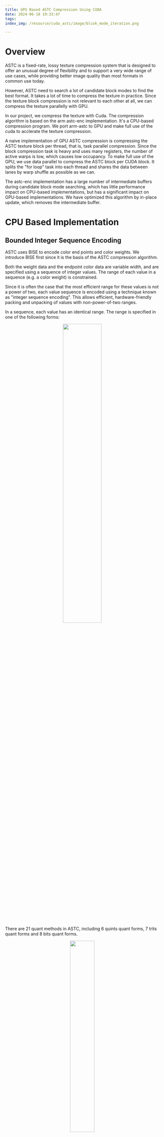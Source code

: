 ```yaml
---
title: GPU Based ASTC Compression Using CUDA
date: 2024-06-18 19:33:47
tags:
index_img: /resource/cuda_astc/image/blcok_mode_iteration.png

---
```

# Overview
ASTC is a fixed-rate, lossy texture compression system that is designed to offer an unusual degree of flexibility and to support a very wide range of use cases, while providing better image quality than most formats in common use today.

However, ASTC need to search a lot of candidate block modes to find the best format. It takes a lot of time to compress the texture in practice. Since the texture block compression is not relevant to each other at all, we can compress the texture parallelly with GPU.

In our project, we compress the texture with Cuda. The compression algorithm is based on the arm astc-enc implementation. It's a CPU-based compression program. We port arm-astc to GPU and make full use of the cuda to acclerate the texture compression.

A naive implementation of GPU ASTC compression is compressing the ASTC texture block per thread, that is, task parallel compression. Since the block compression task is heavy and uses many registers, the number of active warps is low, which causes low occupancy. To make full use of the GPU, we use data parallel to compress the ASTC block per CUDA block. It splits the "for loop" task into each thread and shares the data between lanes by warp shuffle as possible as we can.

The astc-enc implementation has a large number of intermediate buffers during candidate block mode searching, which has little performance impact on CPU-based implementations, but has a significant impact on GPU-based implementations. We have optimized this algorithm by in-place update, which removes the intermediate buffer.

# CPU Based Implementation

## Bounded Integer Sequence Encoding

ASTC uses BISE to encode color end points and color weights. We introduce BISE first since it is the basis of the ASTC compression algorithm.

Both the weight data and the endpoint color data are variable width, and are specified using a sequence of integer values. The range of each value in a sequence (e.g. a color weight) is constrained.

Since it is often the case that the most efficient range for these values is not a power of two, each value sequence is encoded using a technique known as "integer sequence encoding". This allows efficient, hardware-friendly packing and unpacking of values with non-power-of-two ranges.

In a sequence, each value has an identical range. The range is specified in one of the following forms:

<p align="center">
    <img src="/resource/cuda_astc/image/range_form.png" width="50%" height="50%">
</p>

There are 21 quant methods in ASTC, including 6 quints quant forms, 7 trits quant forms and 8 bits quant forms.

<p align="center">
    <img src="/resource/cuda_astc/image/range_table.png" width="40%" height="40%">
</p>

For example, assume we have 3 integer values: 30, 50 and 70. The minimum range of quant formats among these values is Quant_80. The binary formats of these values are: 001 1110(30), 011 0010(50) and 100 0110(70). The total bits size before quantization is 21 = 7 * 3.

The binary format of value 80 is 101 0000. We split it into two parts, the higher parts 101 and lower parts 0000. The possible values of the higher parts are from 000 to 101, whose total number is 5, so Quant 80 is a quints form.

The higher parts of 30, 50 and 70 are [001, 011, 100]. In the Quant 80 method, the total possible number is 5, so the number of possible combinations of [001, 011, 100] is 5x5x5 = 125. We can precompute these possible values into a table and use the 7 bit value to index the table. The result is a 2 bit saving for these integers.

Higher parts [001, 011, 100] equal to [1,3,4]. Using index [1][3][4] to search the below quints table, we get the compressed value:11, which is 1011 in binary format. The compressed result is [000 1011](higher parts),[1110],[0010],[0110](lower parts) with size 19.

<p align="center">
    <img src="/resource/cuda_astc/image/quints_table.png" width="60%" height="60%">
</p>


## Generate Block Mode
ASTC uses 10 bits to store block modes, which means it has 2^11(2048) kind of possible choices. Given an ASTC compression format, some block modes may be invalid. For example, ASTC 4x4 compression format will never use a block mode with 6x6 texel weights. So we search for valid block modes and store the results in a global block mode table. In order to reduce the computation cost of block mode search, arm-astc reordered the block modes so that the better block mode has a higher priority.

Search block mode from 000000000(0) to 1111111111(2048).
```cpp
for (unsigned int i = 0; i < 2048; i++)
{
    // ......
}
```

The Block Mode field specifies the width, height and depth of the grid of weights, what range of values they use, and whether dual weight planes are present.
 
For 2D blocks, the Block Mode field is laid out as follows:
<p align="center">
    <img src="/resource/cuda_astc/image/block_mode.png" width="65%" height="65%">
</p>

The **D** bit is set to indicate dual-plane mode.

The **A/B** bits indicate the block weight size.

The weight ranges are encoded using a 3 bit value **R(R0,R1 and R2)**, which is interpreted together with a precision bit **H**, as follows:
<p align="center">
    <img src="/resource/cuda_astc/image/weight_range.png" width="65%" height="65%">
</p>

Decode the R,H,D, weight sizes x and y from the bits.

```cpp
uint8_t R0 = (block_mode >> 4) & 1;
uint8_t H = (block_mode >> 9) & 1;
uint8_t D = (block_mode >> 10) & 1;
uint8_t A = (block_mode >> 5) & 0x3;

x_weights = xxxxxx;
y_weights = xxxxxx;
```

Skip the block mode if the qunat weight size is larger than the compression block size.

```cpp
if (!valid || (x_weights > x_texels) || (y_weights > y_texels))
{
	continue;
}
```
valid block mode:
<p align="center">
    <img src="/resource/cuda_astc/image/valid_block_mode.png" width="65%" height="65%">
</p>

## Compute Ideal Color And Weights

### Color Encoding

Each compressed block stores the end-point colors for a gradient, and an interpolation weight for each texel which defines the texel's location along that gradient. During decompression the color value for each texel is generated by interpolating between the two end-point colors, based on the per-texel weight.

We sum up the relative colors in the positive R, G, and B directions and calculate the sum of direction lengths.

<p align="center">
    <img src="/resource/cuda_astc/image/color_gradient.png" width="65%" height="65%">
</p>

### Endpoints Computation

Compute the mean color value and the main color direction first. There are many main direction calculation method. We use max accumulation pixel direction as the main direction, which is the same as the arm-astc implementation. We sum up the relative colors in the positive R, G, and B directions and calculate the sum of direction lengths.

```cpp
	float4 sum_xp(0.0);
	float4 sum_yp(0.0);
	float4 sum_zp(0.0);
	float4 sum_wp(0.0);

	for (unsigned int i = 0; i < blk.texel_count; i++)
	{
		float4 texel_datum = make_float4(blk.data_r[i], blk.data_g[i], blk.data_b[i], blk.data_a[i]);
		texel_datum = texel_datum - blk.data_mean;

		sum_xp += (texel_datum.x > 0) ? texel_datum : make_float4(0);
		sum_yp += (texel_datum.y > 0) ? texel_datum : make_float4(0);
		sum_zp += (texel_datum.z > 0) ? texel_datum : make_float4(0);
		sum_wp += (texel_datum.w > 0) ? texel_datum : make_float4(0);
	}

	float prod_xp = dot(sum_xp, sum_xp);
	float prod_yp = dot(sum_yp, sum_yp);
	float prod_zp = dot(sum_zp, sum_zp);
	float prod_wp = dot(sum_wp, sum_wp);
```

Use the maximum sum direction as the main direction

```cpp
	float4 best_vector = sum_xp;
	float best_sum = prod_xp;

	if (prod_yp > best_sum)
	{
		best_vector = sum_yp;
		best_sum = prod_yp;
	}

	if (prod_zp > best_sum)
	{
		best_vector = sum_zp;
		best_sum = prod_zp;
	}

	if (prod_wp > best_sum)
	{
		best_vector = sum_wp;
		best_sum = prod_wp;
	}

	dir = best_vector;
```

### Interpolation Weight Computation

Project the color into the main direction for each texel and find the minimum and maximum projected value by the way.

```cpp
line4 line{ blk.data_mean, length_dir < 1e-10 ? normalize(make_float4(1.0)) : normalize(dir) };

for (unsigned int j = 0; j < blk.texel_count; j++)
{
	float4 point(blk.data_r[j], blk.data_g[j], blk.data_b[j], blk.data_a[j]);
	float param = dot(point - line.a, line.b);

	ei.weights[j] = param;

	lowparam = fmin(param, lowparam);
	highparam = fmax(param, highparam);
}
```
Calculate the end points based on the min/max projected color.

```cpp
ei.ep.endpt0 = line.a + line.b * lowparam;
ei.ep.endpt1 = line.a + line.b * highparam;
```

Normalize the weight range into 0 to 1:
```cpp
float length = highparam - lowparam;
float scale = 1.0f / length;

for (unsigned int j = 0; j < blk.texel_count; j++)
{
	float idx = (ei.weights[j] - lowparam) * scale;
	idx = clamp(idx, 0.0, 1.0);
	ei.weights[j] = idx;
}
```

before color projection:
<p align="center">
    <img src="/resource/cuda_astc/image/before_color_projection.png" width="30%" height="30%">
</p>

after color projection:
<p align="center">
    <img src="/resource/cuda_astc/image/after_color_projection.png" width="30%" height="30%">
</p>

## Compute Weight Quant Error

Compute the quant errors for each candidate block mode. Get the Quant method from the block mode and quantize the weights. After that, unquant the result by look up the precomputed quant map table. It should be noticed that the maximum color weight Quant method is Quant 32 and the maximum color end points Quant method is Quant 256.

<p align="center">
    <img src="/resource/cuda_astc/image/weight_quant_error.png" width="60%" height="60%">
</p>

Accumulate the weight quantization error for the texel weights in the block.

```cpp
float error_summa = 0;
for (unsigned int i = 0; i < bsd.texel_count; i++)
{
	// Load the weight set directly, without interpolation
	float current_values = weight_quant_uvalue[i];

	// Compute the error between the computed value and the ideal weight
	float actual_values = eai.weights[i];
	float diff = current_values - actual_values;

	float error = diff * diff;
	error_summa += error;
}
return error_summa;
```
weights quant error result:
<p align="center">
    <img src="/resource/cuda_astc/image/weight_quant_error_result.png" width="60%" height="60%">
</p>

## Compute Endpoint Quant Error

The next step is to search for the best K candidate end point format as we have the quant error of each block mode.

### CEM

CEM is the color endpoint mode field, which determines how the Color Endpoint Data is encoded. Here is the CEM layout for single-partition block layout:

<p align="center">
    <img src="/resource/cuda_astc/image/cem_layout.png" width="60%" height="60%">
</p>

In single-partition mode, the Color Endpoint Mode (CEM) field stores one of 16 possible values. Each of these specifies how many raw data values are encoded, and how to convert these raw values into two RGBA color endpoints. They can be summarized as follows:

<p align="center">
    <img src="/resource/cuda_astc/image/16cems.png" width="60%" height="60%">
</p>

ASTC has 16 color end point modes. To store the end points, Modes 0 to 3 use two integers, Modes 4 to 7 use four integers, Modes 7 to 11 use six integers, and Modes 12 to 15 use eight integers. In our implementation, we only support six modes: mode 0, mode 4, mode 6, mode 8, mode 10 and mode 12.

Decode the different LDR endpoint modes as follows:

1.Mode 0  LDR Luminance, direct:
```cpp
e0=(v0,v0,v0,0xFF); 
e1=(v1,v1,v1,0xFF);
```

2.Mode 4  LDR Luminance+Alpha,direct:
```cpp
e0=(v0,v0,v0,v2);
e1=(v1,v1,v1,v3);
```

3.Mode 6  LDR RGB, base+scale
```cpp
e0=(v0*v3>>8,v1*v3>>8,v2*v3>>8, 0xFF);
e1=(v0,v1,v2,0xFF);
```

4.Mode 8  LDR RGB, Direct
```cpp
s0= v0+v2+v4; 
s1= v1+v3+v5;
if (s1>=s0)
{
	e0=(v0,v2,v4,0xFF);
    e1=(v1,v3,v5,0xFF); 
}
else 
{ 
	e0=blue_contract(v1,v3,v5,0xFF);
    e1=blue_contract(v0,v2,v4,0xFF); 
}
```
5.Mode 10 LDR RGB, base+scale plus two A
```cpp
e0=(v0*v3>>8,v1*v3>>8,v2*v3>>8, v4);
e1=(v0,v1,v2, v5)
```

6.Mode 12 LDR RGBA, direct
```cpp
s0= v0+v2+v4; s1= v1+v3+v5;
if (s1>=s0)
{
	e0=(v0,v2,v4,v6);
    e1=(v1,v3,v5,v7); 
}
else 
{
	e0=blue_contract(v1,v3,v5,v7);
    e1=blue_contract(v0,v2,v4,v6); 
}
```
Then, we estimate the error of each end point mode. Color end point modes can be classified into 3 types: luminance representation, scale representation and RGB representation. In astc-enc, the error estimation of luminance representation is the sum of the distances to vector normalize(lumi,lumin,lumin) = float3(0.57,0.57,0.57). Scale representation error estimation is the sum of the distance to vector normalize(EndPointA + EndPointB).
```cpp
	samec_rgb_lines.a = make_float4(0);
	samec_rgb_lines.b = normalize_safe(avg);

	float val = 0.577350258827209473f;
	luminance_plines.amod = make_float4(0);
	luminance_plines.bs = make_float4(val, val, val, 0.0f);
```
Calculate and accumulate the scale and luminance error of each texel:
```cpp
// Compute same chroma error - no "amod", its always zero
param = data_r * samec_bs0+ data_g * samec_bs1 + data_b * samec_bs2;

dist0 = (param * samec_bs0) - data_r;
dist1 = (param * samec_bs1) - data_g;
dist2 = (param * samec_bs2) - data_b;

error = dist0 * dist0 + dist1 * dist1 + dist2 * dist2;

samec_err += error;

// Compute luma error - no "amod", its always zero
param = data_r * l_bs0 + data_g * l_bs1 + data_b * l_bs2;

dist0 = (param * l_bs0) - data_r;
dist1 = (param * l_bs1) - data_g;
dist2 = (param * l_bs2) - data_b;

error = dist0 * dist0 + dist1 * dist1 + dist2 * dist2;

l_err += error;
```

The endpoint encoding uses 21 quant levels and 4 kinds of integer numbers, resulting in a total candidate format count of 21 * 4. For each quant level, we choose the endpoint format for each kind of integer number.

The error estimation contains six parts: baseline quant error, base quant error RGB, base quant error RGBA, scale error, luminance error, drop alpha error.

1.Baseline quant error is precomputed in a look up table and indexed by quant level.
```cpp
__constant__ float baseline_quant_error[21 - QUANT_6]{
	(65536.0f * 65536.0f / 18.0f) / (5 * 5),
	(65536.0f * 65536.0f / 18.0f) / (7 * 7),
	(65536.0f * 65536.0f / 18.0f) / (9 * 9),
	(65536.0f * 65536.0f / 18.0f) / (11 * 11),
	(65536.0f * 65536.0f / 18.0f) / (15 * 15),
	(65536.0f * 65536.0f / 18.0f) / (19 * 19),
	(65536.0f * 65536.0f / 18.0f) / (23 * 23),
	(65536.0f * 65536.0f / 18.0f) / (31 * 31),
	(65536.0f * 65536.0f / 18.0f) / (39 * 39),
	(65536.0f * 65536.0f / 18.0f) / (47 * 47),
	(65536.0f * 65536.0f / 18.0f) / (63 * 63),
	(65536.0f * 65536.0f / 18.0f) / (79 * 79),
	(65536.0f * 65536.0f / 18.0f) / (95 * 95),
	(65536.0f * 65536.0f / 18.0f) / (127 * 127),
	(65536.0f * 65536.0f / 18.0f) / (159 * 159),
	(65536.0f * 65536.0f / 18.0f) / (191 * 191),
	(65536.0f * 65536.0f / 18.0f) / (255 * 255)
};
```
2.In our implementation, the base quant error of each channel is the same.  In astc-enc, the error of each channel can be adjusted by the user.

```cpp
float base_quant_error_rgb = 3 * blk.texel_count;
float base_quant_error_a = 1 * blk.texel_count;
float base_quant_error_rgba = base_quant_error_rgb + base_quant_error_a;
```
3.Scale error, luminance error and drop alpha error are computed in the previous step.

4.The final error for each endpoint format is the combination of the above errors.

Take the example of computing the error for the endpoint format encoded by 4 integers using the quant method 7.

The error of mode <RGB base + scale> calculation formula is as follows:
rgbs_alpha_error = base quant error **rgba** * baseline quant error of quant method 7 + **rgb scale** error

The error of mode <RGB direct> calculation formula:
full_ldr_rgb_error = base quant error **rgb** * baseline quant error of quant method 7 + **alpha drop** error

Select the format with the minimum error:
```cpp
if (rgbs_alpha_error < full_ldr_rgb_error)
{
	best_error[i][2] = rgbs_alpha_error;
	format_of_choice[i][2] = FMT_RGB_SCALE_ALPHA;
}
else
{
	best_error[i][2] = full_ldr_rgb_error;
	format_of_choice[i][2] = FMT_RGB;
}
```
<p align="center">
    <img src="/resource/cuda_astc/image/cem_select.png" width="60%" height="60%">
</p>

### Find The Best Endpoint Quantization Format
Search for all possible combinations of qunat level and color endpoint mode. We can obtain the available number of weight bits from the given block mode.  Given the number of available bits and the number of integer, we want to choose the quant level as high as possible to minimize the quantization error. It can be precomputed in a lookup table offline:

<p align="center">
    <img src="/resource/cuda_astc/image/quant_mode_table.png" width="60%" height="60%">
</p>

The best quant level can be directly accessed from the lookup table at runtime:
```cpp
int quant_level = quant_mode_table[integer_count][bits_available];
```
Store the best number of integers that has the minimum error given a block mode.
```cpp
for (int integer_count = 1; integer_count <= 4; integer_count++)
{
	int quant_level = quant_mode_table[integer_count][bits_available];

	float integer_count_error = best_combined_error[quant_level][integer_count - 1];
	if (integer_count_error < best_integer_count_error)
	{
		best_integer_count_error = integer_count_error;
		best_integer_count = integer_count - 1;
	}
}
```
best color endpoint quant format:
<p align="center">
    <img src="/resource/cuda_astc/image/bast_color_endpoint_quant_format.png" width="75%" height="75%">
</p>

## Find The Candidate Block Mode
The block mode total error is the sum of the errors that quantify the block texels weights and color endpoint.
```cpp
for (unsigned int i = start_block_mode; i < end_block_mode; i++)
{
	float total_error = error_of_best + qwt_errors[i];
	errors_of_best_combination[i] = total_error;
}
```
We only compute the rough estimation error up to the current step. The next step is to compute the exact error given a block mode. We need to compress and quantify the block texels for each block mode. Since it is an expensive process, we choose four candidate block modes based on the block mode estimation error.

For each candidate block mode search iteration, find the block mode with the minimum error combining weight quant error and endpoint quant error, record the candidate block mode index:
```cpp
for (unsigned int i = 0; i < 4; i++)
{
	int best_error_index(-1);
	float best_ep_error(ERROR_CALC_DEFAULT);

	for (unsigned int j = start_block_mode; j < end_block_mode; j++)
	{
		float err = errors_of_best_combination[j];
		bool is_better = err < best_ep_error;
		best_ep_error = is_better ? err : best_ep_error;
		best_error_index = is_better ? j : best_error_index;
	}

	best_error_weights[i] = best_error_index;
	errors_of_best_combination[best_error_index] = ERROR_CALC_DEFAULT;
}
```

<p align="center">
    <img src="/resource/cuda_astc/image/candidate_block_mode.png" width="80%" height="80%">
</p>

## Find The Actually Best Mode
Iterate over the 4 candidate block modes to find which one is actually best by quantifying the block and computing the error after unquantifying.

### RGB Scale Format Quantification
As we quantize and decimate weights the optimal endpoint colors may change slightly, so we must recompute the ideal colors for a specific weight set.

RGB scale format contains two parts: the base endpoint and the scale factor.

```cpp
e0=(v0*v3>>8,v1*v3>>8,v2*v3>>8, 0xFF);
e1=(v0,v1,v2,0xFF);
```
Compute the scale direction by normalizing the mean color and projecting the block texels to the scale direction. In addition, recording the min/max scale factor.

<p align="center">
    <img src="/resource/cuda_astc/image/rgb_scale.png" width="50%" height="50%">
</p>

Compute the base color and scale factor based on the scale direction and scale maximum factor.

```cpp
float scalediv = scale_min / max(scale_max, 1e-10f);
scalediv = clamp(scalediv,0.0,1.0);

float4 sds = scale_dir * scale_max;
rgbs_vectors = make_float4(sds.x, sds.y, sds.z, scalediv);
```

### Quantify Endpoints

Endpoint quantification is the same as interpolation weight quantification. There are only 17 possible quant levels and 255 possible values for each color channel. Therefore, the results can be stored in a precomputed table.
<p align="center">
    <img src="/resource/cuda_astc/image/color_quant_table.png" width="70%" height="70%">
</p>

### Error Metric

Given a candidate block mode, interpolate the texel color using quantized color endpoints and quantized weights. Compute the color difference and estimate the error using the squared error metric.

```cpp
for (unsigned int i = 0; i < texel_count; i++)
{
	// quantized weight * quantized endpoint

	float color_error_r = fmin(abs(color_orig_r - color_r), float(1e15f));
	float color_error_g = fmin(abs(color_orig_g - color_g), float(1e15f));
	float color_error_b = fmin(abs(color_orig_b - color_b), float(1e15f));
	float color_error_a = fmin(abs(color_orig_a - color_a), float(1e15f));

	// Compute squared error metric
	color_error_r = color_error_r * color_error_r;
	color_error_g = color_error_g * color_error_g;
	color_error_b = color_error_b * color_error_b;
	color_error_a = color_error_a * color_error_a;

	float metric = color_error_r + color_error_g + color_error_b + color_error_a;

	summa += metric;
}
```
Find the block mode with the minimum block error.

```cpp
if (errorval < best_errorval_in_scb)
{
	best_errorval_in_scb = errorval;
	workscb.errorval = errorval;
	scb = workscb;
}
```
## Block Encode

Having found the best block mode with the minimum error, we can finally encode the block.

Below is a layout of the ASTC block. It contains the following parts in order: texel weight data, color endpoint data, color endpoint mode, extra data and block mode data.

<p align="center">
    <img src="/resource/cuda_astc/image/astc_block_mode_layout.png" width="85%" height="85%">
</p>

For texel weight, we scale the value based on the quant level of the best block mode. In order to improve the decoding efficiency, ASTC scrambles the order of the decoded values relative to the encoded values, which means that it must be compensated for in the encoder using a table.

```cpp
	uint8_t weights[64];
	for (int i = 0; i < weight_count; i++)
	{
		float uqw = static_cast<float>(scb.weights[i]);
		float qw = (uqw / 64.0f) * (weight_quant_levels - 1.0f);
		int qwi = static_cast<int>(qw + 0.5f);
		weights[i] = qat.scramble_map[qwi];
	}
```

>Once unpacked, the values must be unquantized from their storage range, returning them to a standard range of 0- 255.
>For bit-only representations, this is simple bit replication from the most significant bit of the value.
>For trit or quint-based representations, this involves a set of bit manipulations and adjustments to avoid the expense of full-width multipliers. This procedure ensures correct scaling, but scrambles the order of the decoded values relative to the encoded values. This must be compensated for using a table in the encoder.

The scramble map table is precomputed:

<p align="center">
    <img src="/resource/cuda_astc/image/scramble_table.png" width="65%" height="65%">
</p>

Next, encode the integer sequence based on the Quant method. Assume that we encode the integer sequence using the Quant_80 method. Quant_80 method quantifies the integer sequence in quints form. Since 5^3 is 125, it is possible to pack three quints into 7 bits (which has 128 possible values), so a quint can be encoded as 2.33 bits. 

We split the integer into higher and lower parts and pack three integers' higher parts into seven bits. The result is precomputed and stored in a lookup table.

```cpp
unsigned int i2 = input_data[i + 2] >> bits;
unsigned int i1 = input_data[i + 1] >> bits;
unsigned int i0 = input_data[i + 0] >> bits;

uint8_t T = integer_of_quints[i2][i1][i0];
```

Then, pack the result with the lower part of the integer.

```cpp
			// Element 0
			pack = (input_data[i++] & mask) | (((T >> 0) & 0x7) << bits);
			write_bits(pack, bits + 3, bit_offset, output_data);
			bit_offset += bits + 3;

			// Element 1
			pack = (input_data[i++] & mask) | (((T >> 3) & 0x3) << bits);
			write_bits(pack, bits + 2, bit_offset, output_data);
			bit_offset += bits + 2;

			// Element 2
			pack = (input_data[i++] & mask) | (((T >> 5) & 0x3) << bits);
			write_bits(pack, bits + 2, bit_offset, output_data);
			bit_offset += bits + 2;
```
The color endpoint packing is the same as the texel weight packing.



# GPU Based Implementation

There are two ways to accelerate ASTC block compression: task parallel and data parallel. The task parallel is compressing the texture block per thread.  The task parallel for ASTC block compression is heavy and uses many registers. This means that the number of active warps is low and we have low occupancy. Therefore, we can't make full use of GPU for task parallel.  

For data parallel, we compress the ASTC block per cuda block. The GPU-based implementation references the CPU implementation. It splits the "for loop" task into each thread and shares the data between lanes by warp shuffle as possible as we can. For those data that can't be efficiently shared by warp shuffle, we use shared memory to exchange the data.

## Compute Endpoints

The first step is computing the best projection direction for the current block. Before this step, we load the image pixel data per thread and compute the mean pixel data by warp reduce sum operation. Then we broadcast the mean data to the whole warp.

Since the ASTC format 4x4 only has 16 texels to compress and the warp size on N-card is 32, we should mask the lanes used for block texels loading and sum operation.
```cpp
unsigned mask = __ballot_sync(0xFFFFFFFFu, tid < BLOCK_MAX_TEXELS);
```

We use the max accumulation direction method to compute the best direction, which is the same as the CPU-based implementation. Each lane computes the offset direction relative to the mean block color. Then, we perform warp reduce to compute the sum of the offsets in the xyz direction.

<p align="center">
    <img src="/resource/cuda_astc/image/compute_avgs_and_dirs_3_comp_cuda.png" width="65%" height="65%">
</p>

If the lane ID is 0, compute and normalize the best direction based on the length of the sum of offsets in each direction.

```cpp
__inline__ __device__ float3 compute_avgs_and_dirs_3_comp(float3 datav,float3 data_mean, uint32_t lane_id, unsigned mask)
{
	float3 safe_dir;
	float3 texel_datum = datav - data_mean;

	float3 valid_sum_xp = (texel_datum.x > 0 ? texel_datum : float3(0, 0, 0));
	float3 valid_sum_yp = (texel_datum.y > 0 ? texel_datum : float3(0, 0, 0));
	float3 valid_sum_zp = (texel_datum.z > 0 ? texel_datum : float3(0, 0, 0));

	float3 sum_xp = warp_reduce_vec_sum(mask, valid_sum_xp);
	float3 sum_yp = warp_reduce_vec_sum(mask, valid_sum_yp);
	float3 sum_zp = warp_reduce_vec_sum(mask, valid_sum_zp);

	if (lane_id == 0)
	{
		float prod_xp = dot(sum_xp, sum_xp);
		float prod_yp = dot(sum_yp, sum_yp);
		float prod_zp = dot(sum_zp, sum_zp);

		float3 best_vector = sum_xp;
		float best_sum = prod_xp;

		if (prod_yp > best_sum)
		{
			best_vector = sum_yp;
			best_sum = prod_yp;
		}

		if (prod_zp > best_sum)
		{
			best_vector = sum_zp;
			best_sum = prod_zp;
		}

		if ((best_vector.x + best_vector.y + best_vector.z) < 0.0f)
		{
			best_vector = -best_vector;
		}

		float length_dir = length(best_vector);
		safe_dir = (length_dir < 1e-10) ? normalize(make_float3(1.0)) : normalize(best_vector);
	}
	return safe_dir;
}
```
Compute the interpolation weight for each block texels. First, broadcast the best direction to the whole warp and project the texel data to the best direction. Then, use __shfl_xor_sync to compute the min/max value. With the min/max value, we can compute the scaled weight and store the result in shared memory.

<p align="center">
    <img src="/resource/cuda_astc/image/compute_ideal_colors_and_weights_4_comp.png" width="65%" height="65%">
</p>

## Find The Candidate Block Mode

Our algorithm is based on the arm astc-enc implementation. However, we can't port the astc-enc to Cuda directly. The astc-enc implementation has a large number of intermediate buffers during candidate block mode searching, which has little performance impact on CPU-based implementations, but has a significant impact on GPU-based implementations.

Here is a brief introduction to how astc-enc finds the candidate block mode:

1.Compute the quant error for each block mode and store the result and quant bits used in an intermediate buffer with the size of 2048 * (float + uint8)

2.For each block mode, compute the best combination with the candidate color quant format. This step has 3 intermediate buffers: best combination error buffer with the size of 2048xfloat, best color quant level buffer with the size of 2048xuint8, best endpoint format with the size of 2048xuint. 

3.Choose 4 best candidate block mode and compute the more accurate error.

4.Compress the block using the best block mode

A lot of memory is wasted on the intermediate buffer. We have optimized this algorithm by in-place update, which removes the usage of the intermediate buffer:

1.Maintain a buffer recording the 4 candidate quant formats. 

2.Iterate the block mode, compute the interpolation weight quant error, the best combination with the color quant format.

3.Compare with the candidate quant format stored in the step 1. Replace the candidate mode that has a larger error to current quant format.

4.Other steps are the same as the astc-enc implementation.

### Prepare

Before iterating 2048 candidate block modes, we need to prepare some infomation used in block quant error computation.

The first one is the color endpoint format error for scale-based color endpoints or luminance-based color endpoints. We compute the errors for each block pixel and sum up the error by warp reduction. Then store the results in shared memory.

```cpp
	// Luminance always goes though zero, so this is simpler than the others
	float val = 0.577350258827209473f;
	luminance_plines.amod = make_float3(0);
	luminance_plines.bs = make_float3(val, val, val);

	// Compute uncorrelated error
	float param = dot(datav, uncor_rgb_plines.bs);
	float3 dist = (uncor_rgb_plines.amod + param * uncor_rgb_plines.bs) - datav;
	float uncor_err = dot(dist, dist);

	// Compute same chroma error - no "amod", its always zero
	param = dot(datav, samec_rgb_plines.bs);
	dist = param * samec_rgb_plines.bs - datav;
	float samec_err = dot(dist, dist);

	// Compute luma error - no "amod", its always zero
	param = dot(datav, luminance_plines.bs);
	dist = param * luminance_plines.bs - datav;
	float l_err = dot(dist, dist);

	if (tid == 0)
	{
		shared_data_mean = data_mean;
		shared_scale_dir = samec_rgb_lines.b;
	}

	__syncwarp(mask);

	float sum_uncor_err = warp_reduce_sum(mask, uncor_err);
	float sum_samec_err = warp_reduce_sum(mask, samec_err);
	float sum_l_err = warp_reduce_sum(mask, l_err);

	if (lane_id == 0)
	{
		shared_rgb_scale_error = (sum_samec_err - sum_uncor_err) * 0.7f;// empirical
		shared_luminance_error = (sum_l_err - sum_uncor_err) * 3.0f;// empirical
	}
```
Color endpoint has 21 quant methods and 4 kind of interger number to quant with total 21*4 possible combinations. We precomputed the result before block mode iteration. Each thread computes one error for one quant method and stores the result in shared memory.

```cpp
__inline__ __device__ void compute_color_error_for_every_integer_count_and_quant_level(const block_size_descriptor* const bsd, uint32_t tid)
{
	int choice_error_idx = tid;
	if (choice_error_idx >= QUANT_2 && choice_error_idx < QUANT_6)
	{
		shared_best_error[choice_error_idx][3] = ERROR_CALC_DEFAULT;
		shared_best_error[choice_error_idx][2] = ERROR_CALC_DEFAULT;
		shared_best_error[choice_error_idx][1] = ERROR_CALC_DEFAULT;
		shared_best_error[choice_error_idx][0] = ERROR_CALC_DEFAULT;

		shared_format_of_choice[choice_error_idx][3] = FMT_RGBA;
		shared_format_of_choice[choice_error_idx][2] = FMT_RGB;
		shared_format_of_choice[choice_error_idx][1] = FMT_RGB_SCALE;
		shared_format_of_choice[choice_error_idx][0] = FMT_LUMINANCE;
	}

	float base_quant_error_rgb = 3 * bsd->texel_count;
	float base_quant_error_a = 1 * bsd->texel_count;
	float base_quant_error_rgba = base_quant_error_rgb + base_quant_error_a;

	if (choice_error_idx >= QUANT_6 && choice_error_idx <= QUANT_256)
	{
		float base_quant_error = baseline_quant_error[choice_error_idx - QUANT_6];
		float quant_error_rgb = base_quant_error_rgb * base_quant_error;
		float quant_error_rgba = base_quant_error_rgba * base_quant_error;

		// 8 integers can encode as RGBA+RGBA
		float full_ldr_rgba_error = quant_error_rgba;
		shared_best_error[choice_error_idx][3] = full_ldr_rgba_error;
		shared_format_of_choice[choice_error_idx][3] = FMT_RGBA;

		// 6 integers can encode as RGB+RGB or RGBS+AA
		float full_ldr_rgb_error = quant_error_rgb + 0;
		float rgbs_alpha_error = quant_error_rgba + shared_rgb_scale_error;

		if (rgbs_alpha_error < full_ldr_rgb_error)
		{
			shared_best_error[choice_error_idx][2] = rgbs_alpha_error;
			shared_format_of_choice[choice_error_idx][2] = FMT_RGB_SCALE_ALPHA;
		}
		else
		{
			shared_best_error[choice_error_idx][2] = full_ldr_rgb_error;
			shared_format_of_choice[choice_error_idx][2] = FMT_RGB;
		}

		// 4 integers can encode as RGBS or LA+LA
		float ldr_rgbs_error = quant_error_rgb + 0 + shared_rgb_scale_error;
		float lum_alpha_error = quant_error_rgba + shared_luminance_error;

		if (ldr_rgbs_error < lum_alpha_error)
		{
			shared_best_error[choice_error_idx][1] = ldr_rgbs_error;
			shared_format_of_choice[choice_error_idx][1] = FMT_RGB_SCALE;
		}
		else
		{
			shared_best_error[choice_error_idx][1] = lum_alpha_error;
			shared_format_of_choice[choice_error_idx][1] = FMT_LUMINANCE_ALPHA;
		}

		// 2 integers can encode as L+L
		float luminance_error = quant_error_rgb + 0 + shared_luminance_error;

		shared_best_error[choice_error_idx][0] = luminance_error;
		shared_format_of_choice[choice_error_idx][0] = FMT_LUMINANCE;
	}
}
```

### Block Mode Iteration

To make full use of the GPU, we process 2 block modes for each block mode iteration. Each processed block mode is handled by 16 threads, which is half the size of the warp. 

```cpp
unsigned int max_block_modes = bsd->block_mode_count_1plane_selected;
int block_mode_process_idx = 0;
while (block_mode_process_idx < max_block_modes)
{
	__syncwarp();

	int sub_block_idx = tid / 16;
	int in_block_idx = tid % 16;

	int global_idx = sub_block_idx + block_mode_process_idx; // ignore the last block mode for now
	bool is_block_mode_index_valid = (block_mode_process_idx + 1) < max_block_modes;
	if (is_block_mode_index_valid)
	{
		
	}
}
```

In the arm astc-enc implementation, weight quant errors are computed separately from color endpoint quant errors. The process generates a lot of intermediate buffers. To optimize intermediate buffer usage, we combine the separate passes together and update the total error in-place.

We compute the difference between quanted weights and unquantified weights per thread. The quant error of the block mode is computed by summing the squared texel error using warp reduction.

For each block mode, dispatch four threads to compute the combined error for four endpoint quant formats: integer number 1 to integer number 4. Then, use __shfl_xor_sync to find the best endpoint quant format with minimum error.

<p align="center">
    <img src="/resource/cuda_astc/image/blcok_mode_iteration.png" width="65%" height="65%">
</p>

We maintain a shared candidate block mode buffer with 4 actual candidate block modes and 2 block modes updated during each iteration. The last two block modes (4 + 0 and 4 + 1) are used for final GPU sorting.

```cpp
if (in_block_idx == 0)
{
	best_integer_count_error = integer_count_error;

	int ql = quant_mode_table[best_integer_count + 1][bitcount];

	uint8_t best_quant_level = static_cast<uint8_t>(ql);
	uint8_t best_format = FMT_LUMINANCE;

	if (ql >= QUANT_6)
	{
		best_format = shared_format_of_choice[ql][best_integer_count];
	}

	float total_error = best_integer_count_error + error;

	candidate_ep_format_specifiers[4 + sub_block_idx] = best_format;
	candidate_block_mode_index[4 + sub_block_idx] = global_idx;
	candidate_color_quant_level[4 + sub_block_idx] = ql;
	candidate_combine_errors[4 + sub_block_idx] = total_error;
}
```
When current block mode iterations have been completed, perform a GPU sorting. The first four candidate block modes are used in the next pass.

```cpp
if (tid < 6)
{
	int num_samller = 0;
	float current_tid_error = candidate_combine_errors[tid];
	float current_ep_format_specifier = candidate_ep_format_specifiers[tid];
	int current_blk_mode_idx = candidate_block_mode_index[tid];
	int current_col_quant_level = candidate_color_quant_level[tid];

	#pragma unroll
	for (int candiate_idx = 0; candiate_idx < 6; candiate_idx++)
	{
		float other_candidate_error = candidate_combine_errors[candiate_idx];
		if ((other_candidate_error < current_tid_error) || ((other_candidate_error == current_tid_error) && (candiate_idx < tid)))
		{
			num_samller++;
		}
	}

	// 0011 1111
	__syncwarp(0x0000003F);
	candidate_combine_errors[num_samller] = current_tid_error;
	candidate_ep_format_specifiers[num_samller] = current_ep_format_specifier;
	candidate_block_mode_index[num_samller] = current_blk_mode_idx;
	candidate_color_quant_level[num_samller] = current_col_quant_level;
}
```
## Find The Best Block Mode

We get four block mode candidates after all block mode iterations are complete. However, to accelerate block mode seraching, the candidate block modes are selected by approximate error instead of the actual difference between the original color and the compressed color. So, in the current pass, we quantify the interpolation weights and color endpoints and compute the exact difference between compressed color and original color.

The exact best block mode is stored in shared memory that will be used in the final block mode compression.

<p align="center">
    <img src="/resource/cuda_astc/image/compute_symbolic_block_difference_1plane_1partition.png" width="65%" height="65%">
</p>

## Compress the block mode

The final block mode compression is the same as the CPU-based implementation.

after astc compression:
<p align="center">
    <img src="/resource/cuda_astc/image/before_astc_comression.png" width="65%" height="65%">
</p>

before astc compression:
<p align="center">
    <img src="/resource/cuda_astc/image/after_astc_compression.png" width="65%" height="65%">
</p>


[<u>**GPU ASTC Compression Source Code**</u>](https://github.com/ShawnTSH1229/fgac)



